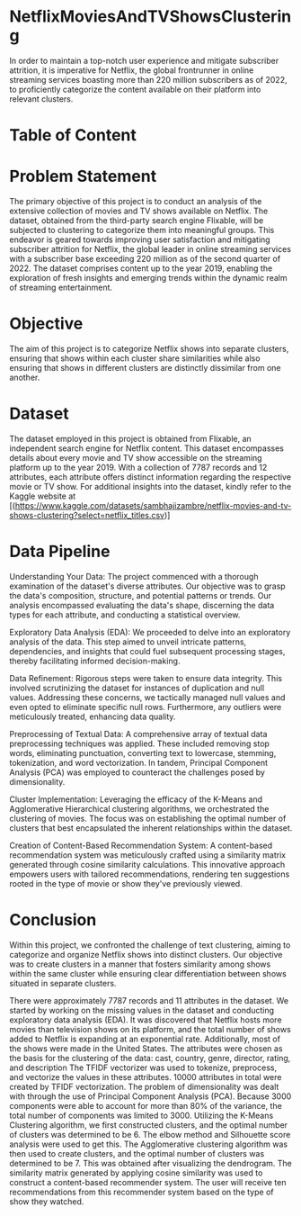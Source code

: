 # NetflixMoviesAndTVShowsClustering
In order to maintain a top-notch user experience and mitigate subscriber attrition, it is imperative for Netflix, the global frontrunner in online streaming services boasting more than 220 million subscribers as of 2022, to proficiently categorize the content available on their platform into relevant clusters.

# Table of Content
# Problem Statement
The primary objective of this project is to conduct an analysis of the extensive collection of movies and TV shows available on Netflix. The dataset, obtained from the third-party search engine Flixable, will be subjected to clustering to categorize them into meaningful groups. This endeavor is geared towards improving user satisfaction and mitigating subscriber attrition for Netflix, the global leader in online streaming services with a subscriber base exceeding 220 million as of the second quarter of 2022. The dataset comprises content up to the year 2019, enabling the exploration of fresh insights and emerging trends within the dynamic realm of streaming entertainment.

# Objective
The aim of this project is to categorize Netflix shows into separate clusters, ensuring that shows within each cluster share similarities while also ensuring that shows in different clusters are distinctly dissimilar from one another.

# Dataset
The dataset employed in this project is obtained from Flixable, an independent search engine for Netflix content. This dataset encompasses details about every movie and TV show accessible on the streaming platform up to the year 2019. With a collection of 7787 records and 12 attributes, each attribute offers distinct information regarding the respective movie or TV show. For additional insights into the dataset, kindly refer to the Kaggle website at [(https://www.kaggle.com/datasets/sambhajizambre/netflix-movies-and-tv-shows-clustering?select=netflix_titles.csv)]

# Data Pipeline
Understanding Your Data: The project commenced with a thorough examination of the dataset's diverse attributes. Our objective was to grasp the data's composition, structure, and potential patterns or trends. Our analysis encompassed evaluating the data's shape, discerning the data types for each attribute, and conducting a statistical overview.

 Exploratory Data Analysis (EDA): We proceeded to delve into an exploratory analysis of the data. This step aimed to unveil intricate patterns, dependencies, and insights that could fuel subsequent processing stages, thereby facilitating informed decision-making.

 Data Refinement: Rigorous steps were taken to ensure data integrity. This involved scrutinizing the dataset for instances of duplication and null values. Addressing these concerns, we tactically managed null values and even opted to eliminate specific null rows. Furthermore, any outliers were meticulously treated, enhancing data quality.

 Preprocessing of Textual Data: A comprehensive array of textual data preprocessing techniques was applied. These included removing stop words, eliminating punctuation, converting text to lowercase, stemming, tokenization, and word vectorization. In tandem, Principal Component Analysis (PCA) was employed to counteract the challenges posed by dimensionality.

Cluster Implementation: Leveraging the efficacy of the K-Means and Agglomerative Hierarchical clustering algorithms, we orchestrated the clustering of movies. The focus was on establishing the optimal number of clusters that best encapsulated the inherent relationships within the dataset.

 Creation of Content-Based Recommendation System: A content-based recommendation system was meticulously crafted using a similarity matrix generated through cosine similarity calculations. This innovative approach empowers users with tailored recommendations, rendering ten suggestions rooted in the type of movie or show they've previously viewed.  

# Conclusion
Within this project, we confronted the challenge of text clustering, aiming to categorize and organize Netflix shows into distinct clusters. Our objective was to create clusters in a manner that fosters similarity among shows within the same cluster while ensuring clear differentiation between shows situated in separate clusters.

There were approximately 7787 records and 11 attributes in the dataset.
We started by working on the missing values in the dataset and conducting exploratory data analysis (EDA).
It was discovered that Netflix hosts more movies than television shows on its platform, and the total number of shows added to Netflix is expanding at an exponential rate. Additionally, most of the shows were made in the United States.
The attributes were chosen as the basis for the clustering of the data: cast, country, genre, director, rating, and description The TFIDF vectorizer was used to tokenize, preprocess, and vectorize the values in these attributes.
10000 attributes in total were created by TFIDF vectorization.
The problem of dimensionality was dealt with through the use of Principal Component Analysis (PCA). Because 3000 components were able to account for more than 80% of the variance, the total number of components was limited to 3000.
Utilizing the K-Means Clustering algorithm, we first constructed clusters, and the optimal number of clusters was determined to be 6. The elbow method and Silhouette score analysis were used to get this.
The Agglomerative clustering algorithm was then used to create clusters, and the optimal number of clusters was determined to be 7. This was obtained after visualizing the dendrogram.
The similarity matrix generated by applying cosine similarity was used to construct a content-based recommender system. The user will receive ten recommendations from this recommender system based on the type of show they watched.
